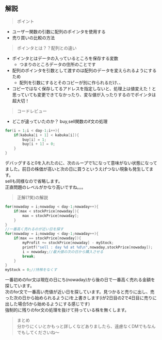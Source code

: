 ## 解説
> ポイント
- ユーザー関数の引数に配列のポインタを使用する
- 売り買いの比較の方法

> ポインタとは？？配列との違い
- ポインタとはデータの入っているところを保存する変数
    - つまりのところデータの住所のことです
- 配列のポインタを引数として渡すのは配列のデータを変えられるようにするため
    - 配列を引数にするとそのコピーが別に作られるだけ、、
- コピーではなく保存してるアドレスを指定しないと、処理上は値変えた！と思っていても変更できてなかったり、変な値が入ったりするのでポインタは超大切！

> コードレビュー
- どこが違っていたのか？
buy,sell関数のif文の処理  
~~~C
for(i = 1;i < day-1;i++){
    if(kabuka[i + 1] < kabuka[i]){
        buy[i] = 1;
        buy[i + 1] = 0;
    }
}
~~~
デバッグすると0を入れたのに、次のループで1になって意味がない状態になってました。前日の株価が高いと次の日に買うというえげつない現象も発生してます。  
sellも同様なので省略します。  
正直問題のレベルがかなり高いですね。。。

> 正解(?笑)の解説
~~~c
for(nowaday = i;nowaday < day-1;nowaday++){
    if(max < stockPrice[nowaday]){
        max = stockPrice[nowaday];
    }
}
//一番高く売れるのが近い日を探す
for(nowaday = i;nowaday < day-1;nowaday++){
    if(max == stockPrice[nowaday]){
        myProfit += stockPrice[nowaday] - myStock;
        printf("sell : day %d at %d\n",nowaday,stockPrice[nowaday]);
        i = nowaday;//最大値の次の日から購入させる
        break;
    }
}
myStock = 0;//持株をなくす
~~~
一番初めのfor文は現在の日にち(nowaday)から後の日で一番高く売れる金額を探しています。  
次のfor文で一番高い売値が近い日を探しています。見つかると売りに出し、売った次の日から始められるようにiを上書きします(iが2日目の2で4日目に売りに出した場合5から始めるようにする感じです)  
強制的に残りのfor文の処理を抜けて持っている株を無くします。

> まとめ  
分かりにくいとかもっと詳しくなどありましたら、遠慮なくDMでもなんでもしてくださいね〜
